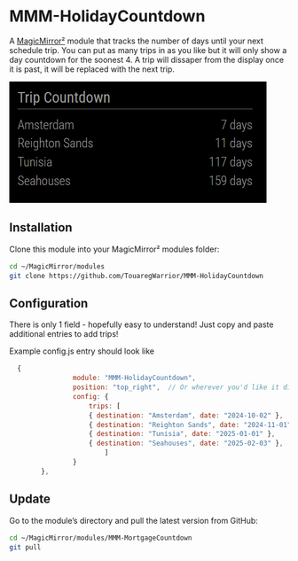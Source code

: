 # MMM-HolidayCountdown

A [MagicMirror²](https://github.com/MagicMirrorOrg/MagicMirror) module that tracks the number of days until your next schedule trip. You can put as many trips in as you like but it will only show a day countdown for the soonest 4. A trip will dissaper from the display once it is past, it will be replaced with the next trip.


![screenshot](MMM-HolidayCountdown.png)

## Installation

Clone this module into your MagicMirror² modules folder:

```bash
cd ~/MagicMirror/modules
git clone https://github.com/TouaregWarrior/MMM-HolidayCountdown
```

## Configuration

There is only 1 field - hopefully easy to understand!
Just copy and paste additional entries to add trips!


Example config.js entry should look like

```js
  {
    			module: "MMM-HolidayCountdown",
    			position: "top_right",  // Or wherever you'd like it displayed
    			config: {
        			trips: [
					{ destination: "Amsterdam", date: "2024-10-02" },
					{ destination: "Reighton Sands", date: "2024-11-01" },
          			{ destination: "Tunisia", date: "2025-01-01" },
					{ destination: "Seahouses", date: "2025-02-03" },
        				]
    			}
		},
```

## Update

Go to the module’s directory and pull the latest version from GitHub:

```bash
cd ~/MagicMirror/modules/MMM-MortgageCountdown
git pull
```
